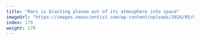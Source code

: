```yaml
---
title: "Mars is blasting plasma out of its atmosphere into space"
imageUrl: "https://images.newscientist.com/wp-content/uploads/2024/05/08155636/SEI_203195668.jpg?width=788"
index: 179
weight: 179
---
```

